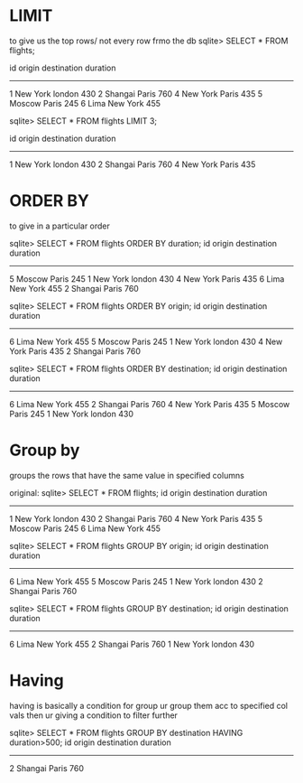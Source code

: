 # LIMIT
to give us the top rows/ not every row frmo the db 
sqlite> SELECT * FROM flights;

id  origin    destination  duration
--  --------  -----------  --------
1   New York  london       430
2   Shangai   Paris        760
4   New York  Paris        435
5   Moscow    Paris        245
6   Lima      New York     455

sqlite> SELECT * FROM flights LIMIT 3;

id  origin    destination  duration
--  --------  -----------  --------
1   New York  london       430
2   Shangai   Paris        760
4   New York  Paris        435


# ORDER BY
to give in a particular order 

sqlite> SELECT * FROM flights ORDER BY duration;
id  origin    destination  duration
--  --------  -----------  --------
5   Moscow    Paris        245
1   New York  london       430
4   New York  Paris        435
6   Lima      New York     455
2   Shangai   Paris        760


sqlite> SELECT * FROM flights ORDER BY origin;
id  origin    destination  duration
--  --------  -----------  --------
6   Lima      New York     455
5   Moscow    Paris        245
1   New York  london       430
4   New York  Paris        435
2   Shangai   Paris        760


sqlite> SELECT * FROM flights ORDER BY destination;
id  origin    destination  duration
--  --------  -----------  --------
6   Lima      New York     455
2   Shangai   Paris        760
4   New York  Paris        435
5   Moscow    Paris        245
1   New York  london       430


# Group by 
groups the rows that have the same value in specified  columns

original: 
sqlite> SELECT * FROM flights;
id  origin    destination  duration
--  --------  -----------  --------
1   New York  london       430
2   Shangai   Paris        760
4   New York  Paris        435
5   Moscow    Paris        245
6   Lima      New York     455


sqlite> SELECT * FROM flights GROUP BY origin;
id  origin    destination  duration
--  --------  -----------  --------
6   Lima      New York     455
5   Moscow    Paris        245
1   New York  london       430
2   Shangai   Paris        760

sqlite> SELECT * FROM flights GROUP BY destination;
id  origin    destination  duration
--  --------  -----------  --------
6   Lima      New York     455
2   Shangai   Paris        760
1   New York  london       430


# Having 
having is basically a condition for group ur group them acc to specified col vals 
then ur giving a condition
to filter further 

sqlite> SELECT * FROM flights GROUP BY destination HAVING duration>500;
id  origin   destination  duration
--  -------  -----------  --------
2   Shangai  Paris        760
